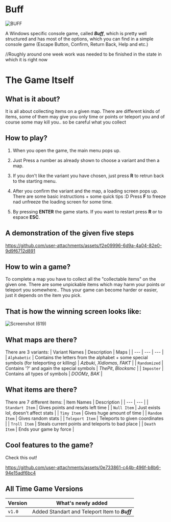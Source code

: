 # Buff

![BUFF](https://github.com/user-attachments/assets/142ff15f-e922-4272-bbb9-80bbc70d3833)

A Windows specific console game, called ***Buff***, which is pretty well structured and has most of the options, which you can find in a simple console game (Escape Button, Confirm, Return Back, Help and etc.)

//Roughly around one week work was needed to be finished in the state in which it is right now

# The Game Itself

What is it about?
-

It is all about collecting items on a given map. There are different kinds of items, some of them may give you only time or points or teleport you and of course some may kill you.. so be careful what you collect

How to play?
-

1. When you open the game, the main menu pops up. 

2. Just Press a number as already shown to choose a variant and then a map.

3. If you don't like the variant you have chosen, just press **R** to retrun back to the starting menu.

4. After you confirm the variant and the map, a loading screen pops up. There are some basic instructions + some quick tips :D
Press **F** to freeze nad unfreeze the loading screen for some time.

5. By pressing **ENTER** the game starts. If you want to restart press **R** or to espace **ESC**.

A demonstration of the given five steps 
-

https://github.com/user-attachments/assets/f2e09996-6d9a-4a04-82e0-9d9f6712d891

How to win a game?
-

To complete a map you have to collect all the "collectable items" on the given one. There are some unpickable items which may harm your points or teleport you somewhere.. Thus your game can become harder or easier, just it depends on the item you pick.

That is how the winning screen looks like:
-

![Screenshot (619)](https://github.com/user-attachments/assets/ad952cc3-a6a8-48b3-a1e3-b9590663b6bc)

What maps are there?
-

There are 3 variants:
| Variant Names | Description | Maps |
| --- | --- | --- |
| `Alphabetic` | Contains the letters from the alphabet + some special symbols (for teleporting or killing) | *Azbuki*, *Xidiomas*, *FAKT* |
| `Randomized` | Contains '?' and again the special symbols | *ThePit*, *Blocksmc* |
| `Imposter` | Contains all types of symbols | *DOOMz*, *BAK* |

What items are there?
-

There are 7 different items:
| Item Names | Description |
| --- | --- |
| `Standart Item` | Gives points and resets left time |
| `Null Item` | Just exists lol, doesn't affect stats |
| `Timy Item` | Gives huge amount of time |
| `Random Item` | Gives random stats |
| `Teleport Item` | Teleports to given coordinates |
| `Troll Item` | Steals current points and teleports to bad place |
| `Death Item` | Ends your game by force |

Cool features to the game?
-

Check this out!

https://github.com/user-attachments/assets/0e733861-c44b-496f-b8b6-94e15adf6bc4

All Time Game Versions
-
| Version | What's newly added |
| -- | --- |
| `v1.0` | Added Standart and Teleport Item to ***Buff*** |

